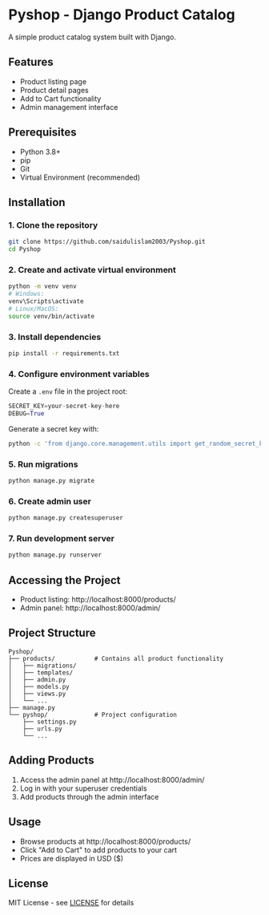 # Pyshop - Django Product Catalog

A simple product catalog system built with Django.

## Features
- Product listing page
- Product detail pages
- Add to Cart functionality
- Admin management interface

## Prerequisites

- Python 3.8+
- pip
- Git
- Virtual Environment (recommended)

## Installation

### 1. Clone the repository
```bash
git clone https://github.com/saidulislam2003/Pyshop.git
cd Pyshop
```

### 2. Create and activate virtual environment
```bash
python -m venv venv
# Windows:
venv\Scripts\activate
# Linux/MacOS:
source venv/bin/activate
```

### 3. Install dependencies
```bash
pip install -r requirements.txt
```

### 4. Configure environment variables
Create a `.env` file in the project root:
```python
SECRET_KEY=your-secret-key-here
DEBUG=True
```

Generate a secret key with:
```bash
python -c 'from django.core.management.utils import get_random_secret_key; print(get_random_secret_key())'
```

### 5. Run migrations
```bash
python manage.py migrate
```

### 6. Create admin user
```bash
python manage.py createsuperuser
```

### 7. Run development server
```bash
python manage.py runserver
```

## Accessing the Project

- Product listing: http://localhost:8000/products/
- Admin panel: http://localhost:8000/admin/

## Project Structure

```
Pyshop/
├── products/           # Contains all product functionality
│   ├── migrations/
│   ├── templates/
│   ├── admin.py
│   ├── models.py
│   ├── views.py
│   └── ...
├── manage.py
└── pyshop/             # Project configuration
    ├── settings.py
    ├── urls.py
    └── ...
```

## Adding Products
1. Access the admin panel at http://localhost:8000/admin/
2. Log in with your superuser credentials
3. Add products through the admin interface

## Usage
- Browse products at http://localhost:8000/products/
- Click "Add to Cart" to add products to your cart
- Prices are displayed in USD ($)

## License
MIT License - see [LICENSE](LICENSE) for details


